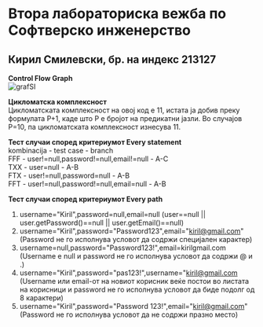 # Втора лабораториска вежба по Софтверско инженерство
## Кирил Смилевски, бр. на индекс 213127

**Control Flow Graph**<br>
![grafSI](https://github.com/ksmilevski/SI_2023_lab2_213127/assets/126695480/5c12f07b-2f71-4b92-a200-0df7315cdf1a)

**Цикломатска комплексност**<br>
Цикломатската комплексност на овој код е 11, истата ја добив преку формулата P+1, каде што P е бројот на предикатни јазли. Во случајoв P=10, па цикломатската комплексност изнесува 11.

**Тест случаи според критериумот Every statement** <br>
kombinacija - test case - branch <br>
FFF - user!=null,password!=null,email!=null - A-C <br>
TXX - user=null - A-B <br>
FTX - user!=null,password=null - A-B <br>
FFT - user!=null,password!=null,email=null - A-B <br>

**Тест случаи според критериумот Every path**<br>
1. username="Kiril",password=null,email=null (user==null || user.getPassword()==null || user.getEmail()==null) <br>
2. username="Kiril",password="Password123",email="kiril@gmail.com" (Password не го исполнува условот да содржи специјален карактер)<br>
3. username=null,password="Password123!",email=kirilgmail.com (Username e null и password не го исполнува условот да содржи @ и .)<br>
4. username="Kiril",password="pas123!",username="kiril@gmail.com (Username или email-oт на новиот корисник веќе постои во листата на корисници и password не го исполнува условот да биде подолг од 8 карактери)<br>
5. username="Kiril",password="Password 123!",email="kiril@gmail.com" (Password не го исполнува условот да не содржи празно место)<br>
